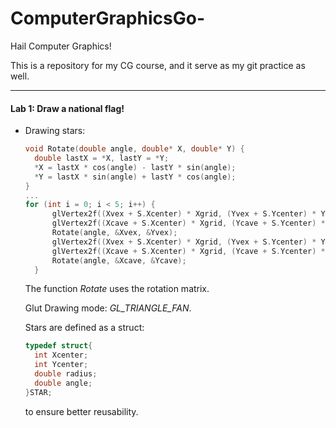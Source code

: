 # ComputerGraphicsGo-
Hail Computer Graphics!

This is a repository for my CG course, and it serve as my git practice as well.

------

#### Lab 1: Draw a national flag!

- Drawing stars: 

  ~~~C++
  void Rotate(double angle, double* X, double* Y) {
  	double lastX = *X, lastY = *Y;
  	*X = lastX * cos(angle) - lastY * sin(angle);
  	*Y = lastX * sin(angle) + lastY * cos(angle);
  }
  ...
  for (int i = 0; i < 5; i++) {
  		glVertex2f((Xvex + S.Xcenter) * Xgrid, (Yvex + S.Ycenter) * Ygrid);
  		glVertex2f((Xcave + S.Xcenter) * Xgrid, (Ycave + S.Ycenter) * Ygrid);
  		Rotate(angle, &Xvex, &Yvex);
  		glVertex2f((Xvex + S.Xcenter) * Xgrid, (Yvex + S.Ycenter) * Ygrid);
  		glVertex2f((Xcave + S.Xcenter) * Xgrid, (Ycave + S.Ycenter) * Ygrid);
  		Rotate(angle, &Xcave, &Ycave);
  	}
  ~~~

  The function *Rotate* uses the rotation matrix.

  Glut Drawing mode: *GL_TRIANGLE_FAN*.

  Stars are defined as a struct:

  ~~~c++
  typedef struct{
  	int Xcenter;
  	int Ycenter;
  	double radius;
  	double angle;
  }STAR;
  ~~~

  to ensure better reusability.

